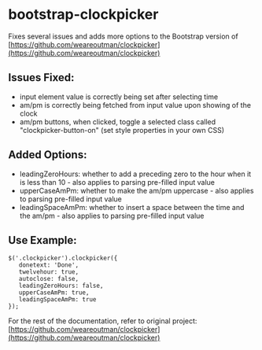 # bootstrap-clockpicker

Fixes several issues and adds more options to the Bootstrap version of [https://github.com/weareoutman/clockpicker](https://github.com/weareoutman/clockpicker)

## Issues Fixed:
- input element value is correctly being set after selecting time
- am/pm is correctly being fetched from input value upon showing of the clock
- am/pm buttons, when clicked, toggle a selected class called "clockpicker-button-on" (set style properties in your own CSS)

## Added Options:
- leadingZeroHours: whether to add a preceding zero to the hour when it is less than 10 - also applies to parsing pre-filled input value
- upperCaseAmPm: whether to make the am/pm uppercase - also applies to parsing pre-filled input value
- leadingSpaceAmPm: whether to insert a space between the time and the am/pm - also applies to parsing pre-filled input value

## Use Example:
```
$('.clockpicker').clockpicker({
   donetext: 'Done',
   twelvehour: true,
   autoclose: false,
   leadingZeroHours: false,
   upperCaseAmPm: true,
   leadingSpaceAmPm: true
});
```

For the rest of the documentation, refer to original project: [https://github.com/weareoutman/clockpicker](https://github.com/weareoutman/clockpicker)
